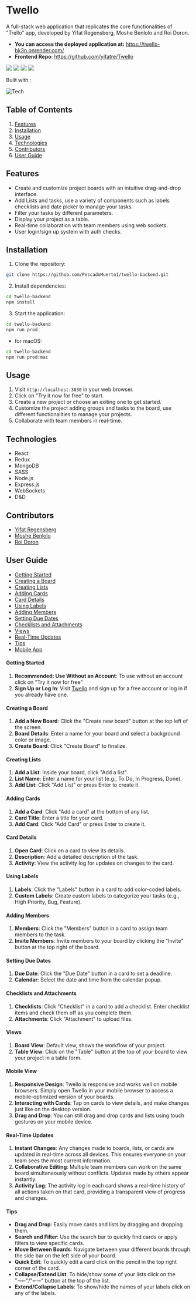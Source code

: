 # Twello

A full-stack web application that replicates the core functionalities of "Trello" app, developed by Yifat Regensberg, Moshe Benlolo and Roi Doron.

- **You can access the deployed application at:** https://twello-bk3n.onrender.com/
- **Frontend Repo**: https://github.com/yifatre/Twello

<img src="https://res.cloudinary.com/di5cspvle/image/upload/v1715775399/Screenshot_2024-05-15_141637_ych7ls.png">
<img src="https://res.cloudinary.com/di5cspvle/image/upload/v1715775707/Screenshot_2024-05-15_152056_ddhaua.png">
<img src="https://res.cloudinary.com/di5cspvle/image/upload/v1715775399/Screenshot_2024-05-15_141535_wwuclw.png">
<img src="https://res.cloudinary.com/di5cspvle/image/upload/v1715775399/Screenshot_2024-05-15_141740_qjm4am.png">

Built with :

![Tech](https://skillicons.dev/icons?i=js,html,css,sass,react,redux,mongodb,nodejs,express,vite,git,&perline=11)


## Table of Contents
1. [Features](#features)
2. [Installation](#installation)
3. [Usage](#usage)
4. [Technologies](#technologies)
5. [Contributors](#contributors)
6. [User Guide](#user-guide)
   


## Features

- Create and customize project boards with an intuitive drag-and-drop interface.
- Add Lists and tasks, use a variety of components such as labels checklists and date picker to manage your tasks.
- Filter your tasks by different parameters.
- Display your project as a table.
- Real-time collaboration with team members using web sockets.
- User login/sign up system with auth checks.

## Installation

1. Clone the repository:

```sh
git clone https://github.com/PescadoMuerto1/twello-backend.git
```

2. Install dependencies:

```sh
cd twello-backend
npm install
```

3. Start the application:

```sh
cd twello-backend
npm run prod
```
- for macOS:
```sh
cd twello-backend
npm run prod:mac
```

## Usage

1. Visit `http://localhost:3030` in your web browser.
2. Click on "Try it now for free" to start.
3. Create a new project or choose an exiting one to get started.
4. Customize the project adding groups and tasks to the board, use different functionalities to manage your projects.
5. Collaborate with team members in real-time.

## Technologies

- React
- Redux
- MongoDB
- SASS
- Node.js
- Express.js
- WebSockets
- D&D

## Contributors
- [Yifat Regensberg](https://www.linkedin.com/in/yifat-regensberg)
- [Moshe Benlolo](https://www.linkedin.com/in/moshe-benlolo-298802300/)
- [Roi Doron](https://www.linkedin.com/in/roi-doron-8b4b782ab/)


## User Guide
- [Getting Started](#getting-started)
- [Creating a Board](#creating-a-board)
- [Creating Lists](#creating-lists)
- [Adding Cards](#adding-cards)
- [Card Details](#card-details)
- [Using Labels](#using-labels)
- [Adding Members](#adding-members)
- [Setting Due Dates](#setting-due-dates)
- [Checklists and Attachments](#checklists-and-attachments)
- [Views](#views)
- [Real-Time Updates](#real-time-updates)
- [Tips](#tips)
- [Mobile App](#mobile-app)

#### Getting Started

1. **Recommended: Use Without an Account**: To use without an account click on "Try it now for free"
2. **Sign Up or Log In**: Visit [Twello](https://twello-bk3n.onrender.com/) and sign up for a free account or log in if you already have one.

#### Creating a Board

1. **Add a New Board**: Click the "Create new board" button at the top left of the screen.
2. **Board Details**: Enter a name for your board and select a background color or image.
3. **Create Board**: Click "Create Board" to finalize.

#### Creating Lists

1. **Add a List**: Inside your board, click "Add a list".
2. **List Name**: Enter a name for your list (e.g., To Do, In Progress, Done).
3. **Add List**: Click "Add List" or press Enter to create it.

#### Adding Cards

1. **Add a Card**: Click "Add a card" at the bottom of any list.
2. **Card Title**: Enter a title for your card.
3. **Add Card**: Click "Add Card" or press Enter to create it.

#### Card Details

1. **Open Card**: Click on a card to view its details.
2. **Description**: Add a detailed description of the task.
3. **Activity**: View the activity log for updates on changes to the card.

#### Using Labels

1. **Labels**: Click the "Labels" button in a card to add color-coded labels.
2. **Custom Labels**: Create custom labels to categorize your tasks (e.g., High Priority, Bug, Feature).

#### Adding Members

1. **Members**: Click the "Members" button in a card to assign team members to the task.
2. **Invite Members**: Invite members to your board by clicking the "Invite" button at the top right of the board.

#### Setting Due Dates

1. **Due Date**: Click the "Due Date" button in a card to set a deadline.
2. **Calendar**: Select the date and time from the calendar popup.

#### Checklists and Attachments

1. **Checklists**: Click "Checklist" in a card to add a checklist. Enter checklist items and check them off as you complete them.
2. **Attachments**: Click "Attachment" to upload files.

#### Views

1. **Board View**: Default view, shows the workflow of your project.
2. **Table View**:  Click on the "Table" button at the top of your board to view your project in a table form.

#### Mobile View

1. **Responsive Design**: Twello is responsive and works well on mobile browsers. Simply open Twello in your mobile browser to access a mobile-optimized version of your boards.
2. **Interacting with Cards**: Tap on cards to view details, and make changes just like on the desktop version.
3. **Drag and Drop**: You can still drag and drop cards and lists using touch gestures on your mobile device.

#### Real-Time Updates

1. **Instant Changes**: Any changes made to boards, lists, or cards are updated in real-time across all devices. This ensures everyone on your team sees the most current information.
2. **Collaborative Editing**: Multiple team members can work on the same board simultaneously without conflicts. Updates made by others appear instantly.
4. **Activity Log**: The activity log in each card shows a real-time history of all actions taken on that card, providing a transparent view of progress and changes.

#### Tips

- **Drag and Drop**: Easily move cards and lists by dragging and dropping them.
- **Search and Filter**: Use the search bar to quickly find cards or apply filters to view specific cards.
- **Move Between Boards**: Navigate between your different boards through the side bar on the left side of your board.
- **Quick Edit**: To quickly edit a card click on the pencil in the top right corner of the card.
- **Collapse/Extend List**: To hide/show some of your lists click on the "⇾⇽"/"⇽⇾" button at the top of the list. 
- **Extend/Collapse Labels**: To show/hide the names of your labels click on any of the labels.

